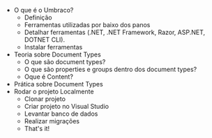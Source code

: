 - O que é o Umbraco?
	- Definição
	- Ferramentas utilizadas por baixo dos panos
	- Detalhar ferramentas (.NET, .NET Framework, Razor, ASP.NET, DOTNET CLI).
	- Instalar ferramentas
- Teoria sobre Document Types
	- O que são document types?
	- O que são properties e groups dentro dos document types?
	- Oque é Content?
- Prática sobre Document Types
- Rodar o projeto Localmente
	- Clonar projeto
	- Criar projeto no Visual Studio
	- Levantar banco de dados
	- Realizar migrações
	- That's it!